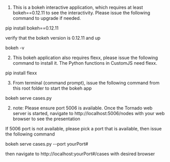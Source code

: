 
1. This is a bokeh interactive application, which requires at least bokeh==0.12.11 to see the interactivity.  Please issue the following command to upgrade if needed.

pip install bokeh==0.12.11

verify that the bokeh version is 0.12.11 and up

bokeh -v

2. This bokeh application also requires flexx, please issue the following command to install it.  The Python functions in CustomJS need flexx.

pip install flexx

3. From terminal (command prompt), issue the following command from this root folder to start the bokeh app

bokeh serve cases.py

2. note: Please ensure port 5006 is available. Once the Tornado web server is started, navigate to http://localhost:5006/nodes with your web browser to see the presentation

If 5006 port is not available, please pick a port that is available, then issue the following command

bokeh serve cases.py --port yourPort#

then navigate to http://localhost:yourPort#/cases with desired browser

